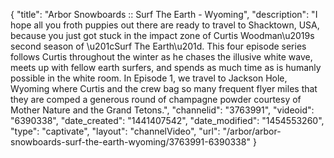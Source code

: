 {
    "title": "Arbor Snowboards :: Surf The Earth - Wyoming",
    "description": "I hope all you froth puppies out there are ready to travel to Shacktown, USA, because you just got stuck in the impact zone of Curtis Woodman\u2019s second season of \u201cSurf The Earth\u201d. This four episode series follows Curtis throughout the winter as he chases the illusive white wave, meets up with fellow earth surfers, and spends as much time as is humanly possible in the white room. In Episode 1, we travel to Jackson Hole, Wyoming where Curtis and the crew bag so many frequent flyer miles that they are comped a generous round of champagne powder courtesy of Mother Nature and the Grand Tetons.",
    "channelid": "3763991",
    "videoid": "6390338",
    "date_created": "1441407542",
    "date_modified": "1454553260",
    "type": "captivate",
    "layout": "channelVideo",
    "url": "\/arbor\/arbor-snowboards-surf-the-earth-wyoming\/3763991-6390338"
}